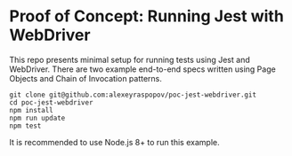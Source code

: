 # Proof of Concept: Running Jest with WebDriver

This repo presents minimal setup for running tests using Jest and WebDriver.
There are two example end-to-end specs written using Page Objects and Chain of
Invocation patterns.

    git clone git@github.com:alexeyraspopov/poc-jest-webdriver.git
    cd poc-jest-webdriver
    npm install
    npm run update
    npm test

It is recommended to use Node.js 8+ to run this example.
